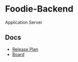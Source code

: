 # Foodie-Backend
Application Server

## Docs
- [Release Plan](https://docs.google.com/spreadsheets/d/1V6PulNcmdxFSB4VBtAvh1eBTG40W4kyfb-GfkZr9fRQ/edit?usp=sharing)
- [Board](https://github.com/orgs/TP-Foodie/projects/1)
